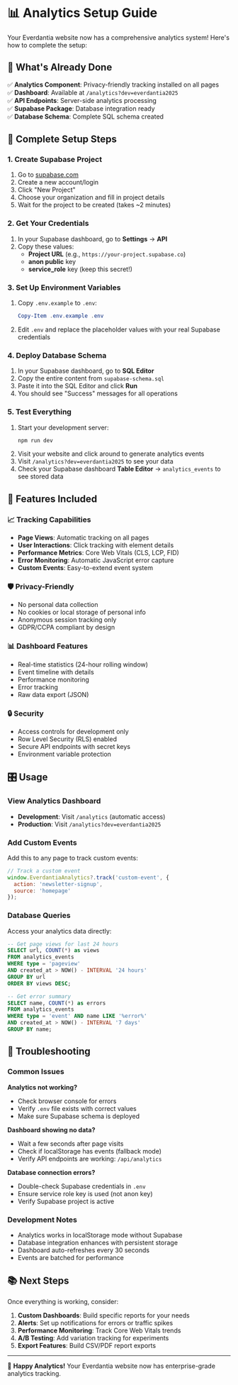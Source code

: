 # 📊 Analytics Setup Guide

Your Everdantia website now has a comprehensive analytics system! Here's how to complete the setup:

## 🎯 What's Already Done

✅ **Analytics Component**: Privacy-friendly tracking installed on all pages  
✅ **Dashboard**: Available at `/analytics?dev=everdantia2025`  
✅ **API Endpoints**: Server-side analytics processing  
✅ **Supabase Package**: Database integration ready  
✅ **Database Schema**: Complete SQL schema created  

## 🚀 Complete Setup Steps

### 1. Create Supabase Project
1. Go to [supabase.com](https://supabase.com)
2. Create a new account/login
3. Click "New Project"
4. Choose your organization and fill in project details
5. Wait for the project to be created (takes ~2 minutes)

### 2. Get Your Credentials
1. In your Supabase dashboard, go to **Settings** → **API**
2. Copy these values:
   - **Project URL** (e.g., `https://your-project.supabase.co`)
   - **anon public** key
   - **service_role** key (keep this secret!)

### 3. Set Up Environment Variables
1. Copy `.env.example` to `.env`:
   ```powershell
   Copy-Item .env.example .env
   ```
2. Edit `.env` and replace the placeholder values with your real Supabase credentials

### 4. Deploy Database Schema
1. In your Supabase dashboard, go to **SQL Editor**
2. Copy the entire content from `supabase-schema.sql`
3. Paste it into the SQL Editor and click **Run**
4. You should see "Success" messages for all operations

### 5. Test Everything
1. Start your development server:
   ```powershell
   npm run dev
   ```
2. Visit your website and click around to generate analytics events
3. Visit `/analytics?dev=everdantia2025` to see your data
4. Check your Supabase dashboard **Table Editor** → `analytics_events` to see stored data

## 🔧 Features Included

### 📈 **Tracking Capabilities**
- **Page Views**: Automatic tracking on all pages
- **User Interactions**: Click tracking with element details
- **Performance Metrics**: Core Web Vitals (CLS, LCP, FID)
- **Error Monitoring**: Automatic JavaScript error capture
- **Custom Events**: Easy-to-extend event system

### 🛡️ **Privacy-Friendly**
- No personal data collection
- No cookies or local storage of personal info
- Anonymous session tracking only
- GDPR/CCPA compliant by design

### 📊 **Dashboard Features**
- Real-time statistics (24-hour rolling window)
- Event timeline with details
- Performance monitoring
- Error tracking
- Raw data export (JSON)

### 🔒 **Security**
- Access controls for development only
- Row Level Security (RLS) enabled
- Secure API endpoints with secret keys
- Environment variable protection

## 🎛️ **Usage**

### View Analytics Dashboard
- **Development**: Visit `/analytics` (automatic access)
- **Production**: Visit `/analytics?dev=everdantia2025`

### Add Custom Events
Add this to any page to track custom events:
```javascript
// Track a custom event
window.EverdantiaAnalytics?.track('custom-event', {
  action: 'newsletter-signup',
  source: 'homepage'
});
```

### Database Queries
Access your analytics data directly:
```sql
-- Get page views for last 24 hours
SELECT url, COUNT(*) as views 
FROM analytics_events 
WHERE type = 'pageview' 
AND created_at > NOW() - INTERVAL '24 hours'
GROUP BY url
ORDER BY views DESC;

-- Get error summary
SELECT name, COUNT(*) as errors
FROM analytics_events 
WHERE type = 'event' AND name LIKE '%error%'
AND created_at > NOW() - INTERVAL '7 days'
GROUP BY name;
```

## 🔧 **Troubleshooting**

### Common Issues

**Analytics not working?**
- Check browser console for errors
- Verify `.env` file exists with correct values
- Make sure Supabase schema is deployed

**Dashboard showing no data?**
- Wait a few seconds after page visits
- Check if localStorage has events (fallback mode)
- Verify API endpoints are working: `/api/analytics`

**Database connection errors?**
- Double-check Supabase credentials in `.env`
- Ensure service role key is used (not anon key)
- Verify Supabase project is active

### Development Notes
- Analytics works in localStorage mode without Supabase
- Database integration enhances with persistent storage
- Dashboard auto-refreshes every 30 seconds
- Events are batched for performance

## 📚 **Next Steps**

Once everything is working, consider:
1. **Custom Dashboards**: Build specific reports for your needs
2. **Alerts**: Set up notifications for errors or traffic spikes  
3. **Performance Monitoring**: Track Core Web Vitals trends
4. **A/B Testing**: Add variation tracking for experiments
5. **Export Features**: Build CSV/PDF report exports

---

🌿 **Happy Analytics!** Your Everdantia website now has enterprise-grade analytics tracking.
